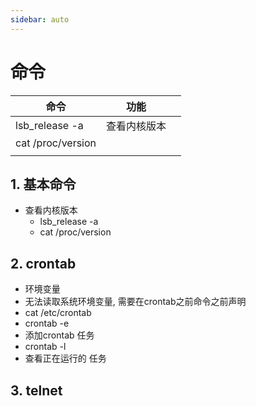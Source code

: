 ```yaml
---
sidebar: auto
---
```


# 命令

| 命令              | 功能         |     |
| ----------------- | ------------ | --- |
| lsb_release -a    | 查看内核版本 |     |
| cat /proc/version |              |     |
|                   |              |     |

## 1. 基本命令

- 查看内核版本 
  - lsb_release -a
  - cat /proc/version


## 2. crontab

- 环境变量
- 无法读取系统环境变量, 需要在crontab之前命令之前声明
- cat /etc/crontab
- crontab -e
- 添加crontab 任务
- crontab -l
- 查看正在运行的 任务

## 3. telnet